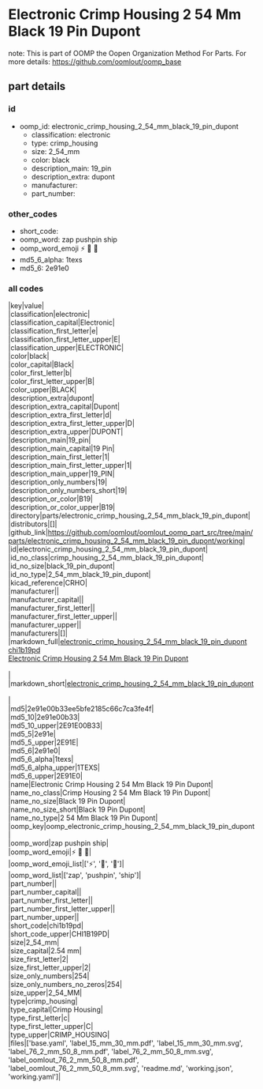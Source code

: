 # Electronic Crimp Housing 2 54 Mm Black 19 Pin Dupont  

note: This is part of OOMP the Oopen Organization Method For Parts. For more details: https://github.com/oomlout/oomp_base

##  part details





### id
* oomp_id: electronic_crimp_housing_2_54_mm_black_19_pin_dupont
  * classification: electronic
  * type: crimp_housing
  * size: 2_54_mm
  * color: black
  * description_main: 19_pin
  * description_extra: dupont
  * manufacturer: 
  * part_number: 

### other_codes
* short_code: 
* oomp_word: zap pushpin ship
* oomp_word_emoji :zap: :pushpin: :ship:
* md5_6_alpha: 1texs
* md5_6: 2e91e0

### all codes 
|key|value|  
|classification|electronic|  
|classification_capital|Electronic|  
|classification_first_letter|e|  
|classification_first_letter_upper|E|  
|classification_upper|ELECTRONIC|  
|color|black|  
|color_capital|Black|  
|color_first_letter|b|  
|color_first_letter_upper|B|  
|color_upper|BLACK|  
|description_extra|dupont|  
|description_extra_capital|Dupont|  
|description_extra_first_letter|d|  
|description_extra_first_letter_upper|D|  
|description_extra_upper|DUPONT|  
|description_main|19_pin|  
|description_main_capital|19 Pin|  
|description_main_first_letter|1|  
|description_main_first_letter_upper|1|  
|description_main_upper|19_PIN|  
|description_only_numbers|19|  
|description_only_numbers_short|19|  
|description_or_color|B19|  
|description_or_color_upper|B19|  
|directory|parts/electronic_crimp_housing_2_54_mm_black_19_pin_dupont|  
|distributors|[]|  
|github_link|https://github.com/oomlout/oomlout_oomp_part_src/tree/main/parts/electronic_crimp_housing_2_54_mm_black_19_pin_dupont/working|  
|id|electronic_crimp_housing_2_54_mm_black_19_pin_dupont|  
|id_no_class|crimp_housing_2_54_mm_black_19_pin_dupont|  
|id_no_size|black_19_pin_dupont|  
|id_no_type|2_54_mm_black_19_pin_dupont|  
|kicad_reference|CRHO|  
|manufacturer||  
|manufacturer_capital||  
|manufacturer_first_letter||  
|manufacturer_first_letter_upper||  
|manufacturer_upper||  
|manufacturers|[]|  
|markdown_full|[electronic_crimp_housing_2_54_mm_black_19_pin_dupont](https://github.com/oomlout/oomlout_oomp_part_src/tree/main/parts/electronic_crimp_housing_2_54_mm_black_19_pin_dupont/working)<br>[chi1b19pd](https://github.com/oomlout/oomlout_oomp_part_src/tree/main/parts/electronic_crimp_housing_2_54_mm_black_19_pin_dupont/working)<br>[Electronic Crimp Housing 2 54 Mm Black 19 Pin Dupont](https://github.com/oomlout/oomlout_oomp_part_src/tree/main/parts/electronic_crimp_housing_2_54_mm_black_19_pin_dupont/working)<br><br>|  
|markdown_short|[electronic_crimp_housing_2_54_mm_black_19_pin_dupont](https://github.com/oomlout/oomlout_oomp_part_src/tree/main/parts/electronic_crimp_housing_2_54_mm_black_19_pin_dupont/working)<br><br>|  
|md5|2e91e00b33ee5bfe2185c66c7ca3fe4f|  
|md5_10|2e91e00b33|  
|md5_10_upper|2E91E00B33|  
|md5_5|2e91e|  
|md5_5_upper|2E91E|  
|md5_6|2e91e0|  
|md5_6_alpha|1texs|  
|md5_6_alpha_upper|1TEXS|  
|md5_6_upper|2E91E0|  
|name|Electronic Crimp Housing 2 54 Mm Black 19 Pin Dupont|  
|name_no_class|Crimp Housing 2 54 Mm Black 19 Pin Dupont|  
|name_no_size|Black 19 Pin Dupont|  
|name_no_size_short|Black 19 Pin Dupont|  
|name_no_type|2 54 Mm Black 19 Pin Dupont|  
|oomp_key|oomp_electronic_crimp_housing_2_54_mm_black_19_pin_dupont|  
|oomp_word|zap pushpin ship|  
|oomp_word_emoji|:zap: :pushpin: :ship:|  
|oomp_word_emoji_list|[':zap:', ':pushpin:', ':ship:']|  
|oomp_word_list|['zap', 'pushpin', 'ship']|  
|part_number||  
|part_number_capital||  
|part_number_first_letter||  
|part_number_first_letter_upper||  
|part_number_upper||  
|short_code|chi1b19pd|  
|short_code_upper|CHI1B19PD|  
|size|2_54_mm|  
|size_capital|2.54 mm|  
|size_first_letter|2|  
|size_first_letter_upper|2|  
|size_only_numbers|254|  
|size_only_numbers_no_zeros|254|  
|size_upper|2_54_MM|  
|type|crimp_housing|  
|type_capital|Crimp Housing|  
|type_first_letter|c|  
|type_first_letter_upper|C|  
|type_upper|CRIMP_HOUSING|  
|files|['base.yaml', 'label_15_mm_30_mm.pdf', 'label_15_mm_30_mm.svg', 'label_76_2_mm_50_8_mm.pdf', 'label_76_2_mm_50_8_mm.svg', 'label_oomlout_76_2_mm_50_8_mm.pdf', 'label_oomlout_76_2_mm_50_8_mm.svg', 'readme.md', 'working.json', 'working.yaml']|  
